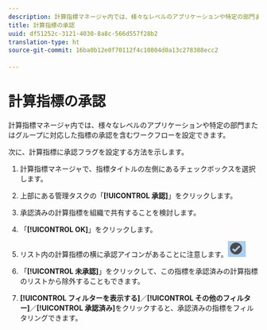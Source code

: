 ```yaml
---
description: 計算指標マネージャ内では、様々なレベルのアプリケーションや特定の部門またはグループに対応した指標の承認を含むワークフローを設定できます。
title: 計算指標の承認
uuid: df51252c-3121-4030-8a8c-566d557f28b2
translation-type: ht
source-git-commit: 16ba0b12e0f70112f4c10804d0a13c278388ecc2

---
```



# 計算指標の承認

計算指標マネージャ内では、様々なレベルのアプリケーションや特定の部門またはグループに対応した指標の承認を含むワークフローを設定できます。

次に、計算指標に承認フラグを設定する方法を示します。

1. 計算指標マネージャで、指標タイトルの左側にあるチェックボックスを選択します。
1. 上部にある管理タスクの「**[!UICONTROL 承認]**」をクリックします。
1. 承認済みの計算指標を組織で共有することを検討します。
1. 「**[!UICONTROL OK]**」をクリックします。
1. リスト内の計算指標の横に承認アイコンがあることに注意します。![](assets/cm_approve_icon.png)

1. 「**[!UICONTROL 未承認]**」をクリックして、この指標を承認済みの計算指標のリストから除外することもできます。
1. **[!UICONTROL フィルターを表示する]**／**[!UICONTROL その他のフィルター]**／**[!UICONTROL 承認済み]**&#x200B;をクリックすると、承認済みの指標をフィルタリングできます。

